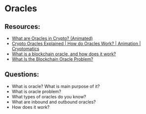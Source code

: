 # Oracles


## Resources:

* [What are Oracles in Crypto? (Animated)](https://www.youtube.com/watch?v=uycQ7ReSt_c&t=3s)
* [Crypto Oracles Explained | How do Oracles Work? | Animation | Cryptomatics](https://www.youtube.com/watch?v=MNfXtMSgL0A)
* [What is a blockchain oracle, and how does it work?](https://cointelegraph.com/blockchain-for-beginners/what-is-a-blockchain-oracle-and-how-does-it-work)
* [What Is the Blockchain Oracle Problem?](https://blog.chain.link/what-is-the-blockchain-oracle-problem/)


## Questions:
* What is oracle? What is main purpose of it?
* What is oracle problem?
* What types of oracles do you know?
* What are inbound and outbound oracles?
* How does it work?
